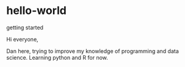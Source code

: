 # hello-world
getting started

Hi everyone,

Dan here, trying to improve my knowledge of programming and data science.
Learning python and R for now.

